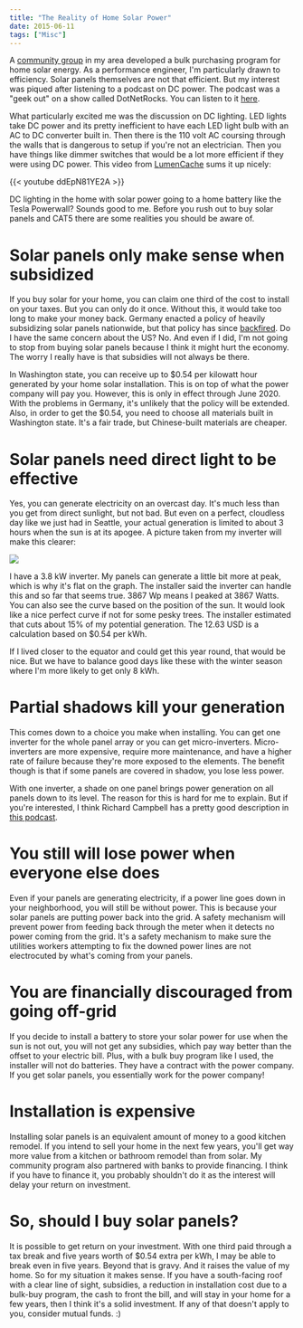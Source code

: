 ```yaml
---
title: "The Reality of Home Solar Power"
date: 2015-06-11
tags: ["Misc"]
---
```


A [community group](http://greenwa.org) in my area developed a bulk purchasing program for home solar energy. 
As a performance engineer, I'm particularly drawn to efficiency. Solar panels themselves
are not that efficient. But my interest was piqued after listening to a podcast on DC
power. The podcast was a "geek out" on a show called DotNetRocks. You can listen to it
[here](http://dotnetrocks.com/default.aspx?showNum=946).

What particularly excited me was the discussion on DC lighting. LED lights take DC power
and its pretty inefficient to have each LED light bulb with an AC to DC converter built 
in. Then there is the 110 volt AC coursing through the walls that is dangerous to setup
if you're not an electrician. Then you have things like dimmer switches that would be 
a lot more efficient if they were using DC power. This video from [LumenCache](http://lumencache.lighting/) sums it 
up nicely:

{{< youtube ddEpN81YE2A >}}

DC lighting in the home with solar power going to a home battery like the Tesla Powerwall? 
Sounds good to me. Before you rush out to buy solar panels and CAT5 there are some 
realities you should be aware of. 

Solar panels only make sense when subsidized
============================================

If you buy solar for your home, you can claim one third of the cost to install on your 
taxes. But you can only do it once. Without this, it would take too long to make your 
money back. Germany enacted a policy of heavily subsidizing solar
panels nationwide, but that policy has since [backfired](http://www.telegraph.co.uk/finance/newsbysector/energy/10577513/Germany-is-a-cautionary-tale-of-how-energy-polices-can-harm-the-economy.html).
Do I have the same concern about the US? No. And even if I did, I'm not going to stop
from buying solar panels because I think it might hurt the economy. The worry I really 
have is that subsidies will not always be there.

In Washington state, you can receive up to $0.54 per kilowatt hour generated by your 
home solar installation. This is on top of what the power company will pay you. 
However, this is only in effect through June 2020. With the problems in Germany, it's
unlikely that the policy will be extended. Also, in order to get the $0.54, you 
need to choose all materials built in Washington state. It's a fair trade, but 
Chinese-built materials are cheaper.

Solar panels need direct light to be effective
==============================================

Yes, you can generate electricity on an overcast day. It's much less than you get from
direct sunlight, but not bad. But even on a perfect, cloudless day like we just had
in Seattle, your actual generation is limited to about 3 hours when the sun is at its
apogee. A picture taken from my inverter will make this clearer:

![](https://dmsignalrtest.blob.core.windows.net/blogimages/SolarGraph.jpg)

I have a 3.8 kW inverter. My panels can generate a little bit more at peak, which is
why it's flat on the graph. The installer said the inverter can handle this and so 
far that seems true. 3867 Wp means I peaked at 3867 Watts. You can also see the curve
based on the position of the sun. It would look like a nice perfect curve if not for
some pesky trees. The installer estimated that cuts about 15% of my potential
generation. The 12.63 USD is a calculation based on $0.54 per kWh.

If I lived closer to the equator and could get this year round, that would be nice. 
But we have to balance good days like these with the winter season where I'm more 
likely to get only 8 kWh. 

Partial shadows kill your generation
====================================

This comes down to a choice you make when installing. You can get one inverter for 
the whole panel array or you can get micro-inverters. Micro-inverters are more 
expensive, require more maintenance, and have a higher rate of failure because 
they're more exposed to the elements. The benefit though is that if some panels 
are covered in shadow, you lose less power.

With one inverter, a shade on one panel brings power generation on all panels down 
to its level. The reason for this is hard for me to explain. But if you're
interested, I think Richard Campbell has a pretty good description in 
[this podcast](http://dotnetrocks.com/default.aspx?showNum=754).

You still will lose power when everyone else does
=================================================

Even if your panels are generating electricity, if a power line goes down in 
your neighborhood, you will still be without power. This is because your solar 
panels are putting power back into the grid. A safety mechanism will prevent
power from feeding back through the meter when it detects no power coming 
from the grid. It's a safety mechanism to make sure the utilities workers 
attempting to fix the downed power lines are not electrocuted by what's
coming from your panels.

You are financially discouraged from going off-grid
===================================================

If you decide to install a battery to store your solar power for use when the sun 
is not out, you will not get any subsidies, which pay way better than the offset 
to your electric bill. Plus, with a bulk buy program like 
I used, the installer will not do batteries. They have a contract with the power
company. If you get solar panels, you essentially work for the power company!

Installation is expensive
=========================

Installing solar panels is an equivalent amount of money to a good kitchen 
remodel. If you intend to sell your home in the next few years, you'll get 
way more value from a kitchen or bathroom remodel than from solar. 
My community program also partnered with banks to 
provide financing. I think if you have to finance it, you probably shouldn't 
do it as the interest will delay your return on investment.

So, should I buy solar panels?
==============================

It is possible to get return on your investment. With one third paid through a 
tax break and five years worth of $0.54 extra per kWh, I may be able to break even 
in five years. Beyond that is gravy. And it raises the value of my home. So 
for my situation it makes sense. If you have a south-facing roof with a clear
line of sight, subsidies, a reduction in installation cost due to a bulk-buy
program, the cash to front the bill, and will stay in your home for a few years, 
then I think it's a solid investment. If any of that doesn't apply to you, consider 
mutual funds. :)
